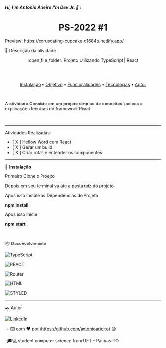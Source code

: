 
##### Hi, I'm Antonio Arieiro I'm Dev Jr. :boy: : 

<h1 align="center">PS-2022 #1 </h1>
<p>
Preview:
https://coruscating-cupcake-d1684b.netlify.app/
</p>
🚀 Descrição da atividade
<p align="center">:open_file_folder: Projeto Utilizando TypeScript | React</p>
  <br>
  <br>
 <p align="center">
 <a href="#instalacao">Instalação</a> • 
 <a href="#objetivo">Objetivo</a> •
 <a href="#funcionalidades">Funcionalidades</a> • 
 <a href="#tecnologias">Tecnologias</a> • 
 <a href="#autor">Autor</a>
</p>
  <br>
  <p id="objetivo"> A atividade Consiste em um projeto simples de conceitos basicos e explicações tecnicas do framework React</p>
  <br>
  <hr>
  <p id="func">

<p id="funcionalidades">  Atividades Realizadas:
	<ul>
		<li> [ X ] Hellow Word com React </li>
		<li> [ X ] Gerar um build </li>
		<li> [ X ] Criar rotas e entender os componentes </li>
	</ul>
</p>

<hr>
  <p id="instalacao">
	🔧 <b>Instalação</b>
	<p>Primeiro Clone o Proejto </p>
	<p>Depois em seu terminal va ate a pasta raiz do projeto </p>
	<p>Apos isso instale as Dependencias do Projeto</p>
	<p><b>npm install</b></p>
	<p>Apos isso inicie </p>
	<p><b>npm start</b></p>
  </p>
  <br>
<p id="tecnologias">  📦 Desenvolvimento </p>

![TypeScript](https://img.shields.io/badge/-TypeScript-000000?style=flat&logo=typescript)

![REACT](http://img.shields.io/badge/REACT-000000?style=flat&logo=react)

![Router](https://img.shields.io/badge/React%20Router-000000?style=flat&logo=reactrouter)

![HTML](https://img.shields.io/badge/-HTML-000000?style=flat&logo=html5)

![STYLED](https://img.shields.io/badge/STYLEDCOMPONENTS-000000?style=flat&logo=styledComponents)


---



 ✒️ Autor

[![LinkedIn](https://img.shields.io/badge/-LINKEDIN-0077B5?style=for-the-badge&logo=linkedin&logoColor=white)](https://www.linkedin.com/in/antonio-arieiro-50a9301b2/)

--
⌨️ com ❤️ por (https://github.com/antonioarieiro) 😊

-🎓:computer: student computer science from UFT - Palmas-TO
<br>


